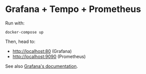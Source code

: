 # Grafana + Tempo + Prometheus

Run with:

```
docker-compose up
```

Then, head to:

- [http://localhost:80](http://localhost:80) (Grafana)
- [http://localhost:9090](http://localhost:9090) (Prometheus)

See also [Grafana's documentation](https://grafana.com).
